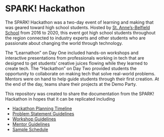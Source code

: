 # SPARK! Hackathon
The SPARK! Hackathon was a two-day event of learning and making that was geared toward high school students. Hosted by [St. Anne’s-Belfield School](http://stab.org) from 2016 to 2020, this event got high school students throughout the region connected to industry experts and other students who are passionate about changing the world through technology. 

The “Learnathon” on Day One included hands-on workshops and interactive presentations from professionals working in tech that are designed to get students’ creative juices flowing while they learned to create tech. The “Hackathon” on Day Two provided students the opportunity to collaborate on making tech that solve real-world problems. Mentors were on hand to help guide students through their first creation. At the end of the day, teams share their projects at the Demo Party.

This repository was created to share the documentation from the SPARK! Hackathon in hopes that it can be replicated including
- [Hackathon Planning Timeline](https://github.com/techkim/sparkhackathon/blob/master/planning.md)
- [Problem Statement Guidelines](https://github.com/techkim/sparkhackathon/blob/master/problemstatement.md)
- [Workshop Guidelines](https://github.com/techkim/sparkhackathon/blob/master/workshopguidelines.md)
- [Mentor Guidelines](https://github.com/techkim/sparkhackathon/blob/master/mentorguidelines.md)
- [Sample Schedule](https://github.com/techkim/sparkhackathon/blob/master/sampleschedule.md)


